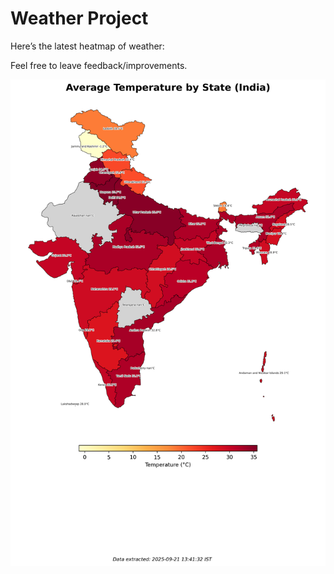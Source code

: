 # Weather Project

Here’s the latest heatmap of weather:

Feel free to leave feedback/improvements.

![India Heatmap](docs/assets/india_heatmap.png?v=CFB336)
